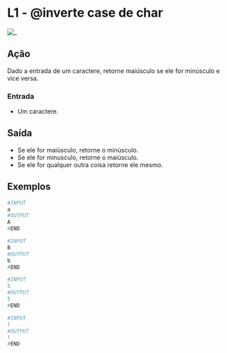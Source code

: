 # L1 - @inverte case de char

![_](cover.jpg)

## Ação

Dado a entrada de um caractere, retorne maiúsculo se ele for minúsculo e vice versa.

### Entrada

* Um caractere.

## Saída

* Se ele for maiúsculo, retorne o minúsculo.
* Se ele for minusculo, retorne o maiúsculo.
* Se ele for qualquer outra coisa retorne ele mesmo.  

## Exemplos

``` py
#INPUT
a
#OUTPUT
A
#END
```

```py
#INPUT
B
#OUTPUT
b
#END
```

```py
#INPUT
5
#OUTPUT
5
#END
```

```py
#INPUT
!
#OUTPUT
!
#END
```
